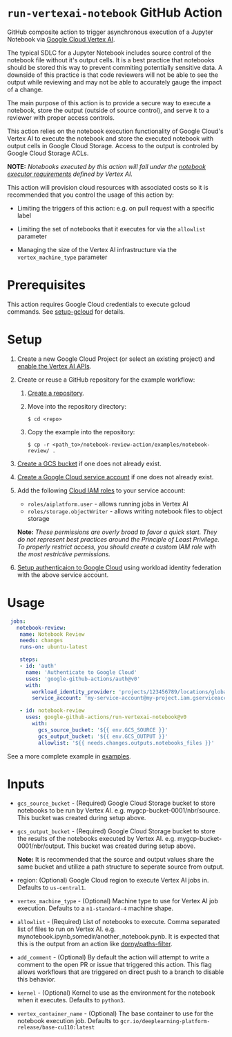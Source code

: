 # `run-vertexai-notebook` GitHub Action

GitHub composite action to trigger asynchronous execution of a Jupyter Notebook via [Google Cloud Vertex AI][vertex-ai].

The typical SDLC for a Jupyter Notebook includes source control of the notebook file without it's output cells. It is a best practice that notebooks should be stored this way to prevent commiting potentially sensitive data. A downside of this practice is that code reviewers will not be able to see the output while reviewing and may not be able to accurately gauge the impact of a change.

The main purpose of this action is to provide a secure way to execute a notebook, store the output (outside of source control), and serve it to a reviewer with proper access controls. 

This action relies on the notebook execution functionality of Google Cloud's Vertex AI to execute the notebook and store the executed notebook with output cells in Google Cloud Storage. Access to the output is controled by Google Cloud Storage ACLs.

**NOTE:** *Notebooks executed by this action will fall under the [notebook executor requirements][nbexecution] defined by Vertex AI.*

This action will provision cloud resources with associated costs so it is recommended that you control the usage of this action by:

* Limiting the triggers of this action: e.g. on pull request with a specific label

* Limiting the set of notebooks that it executes for via the `allowlist` parameter

* Managing the size of the Vertex AI infrastructure via the `vertex_machine_type` parameter 

# Prerequisites

This action requires Google Cloud credentials to execute gcloud commands. See [setup-gcloud][setup-gcloud] for details.

# Setup

1.  Create a new Google Cloud Project (or select an existing project) and
    [enable the Vertex AI APIs][vertex-api].

1.  Create or reuse a GitHub repository for the example workflow:

    1.  [Create a repository][newrepo].

    1.  Move into the repository directory:

        ```
        $ cd <repo>
        ```

    1.  Copy the example into the repository:

        ```
        $ cp -r <path_to>/notebook-review-action/examples/notebook-review/ .
        ```

1.  [Create a GCS bucket][bucket] if one does not already exist.

1.  [Create a Google Cloud service account][create-sa] if one does not already exist.

1.  Add the following [Cloud IAM roles][roles] to your service account:

    - `roles/aiplatform.user` - allows running jobs in Vertex AI
    - `roles/storage.objectWriter` - allows writing notebook files to object storage

    **Note:** *These permissions are overly broad to favor a quick start. They do not represent best practices around the Principle of Least Privilege. To properly restrict access, you should create a custom IAM role with the most
    restrictive permissions.*

1.  [Setup authenticaion to Google Cloud][auth] using workload identity federation with the above service account.

# Usage

```yaml
 jobs:
   notebook-review:
    name: Notebook Review
    needs: changes
    runs-on: ubuntu-latest

    steps:
    - id: 'auth'
      name: 'Authenticate to Google Cloud'
      uses: 'google-github-actions/auth@v0'
      with:
        workload_identity_provider: 'projects/123456789/locations/global/workloadIdentityPools/my-pool/providers/my-provider'
        service_account: 'my-service-account@my-project.iam.gserviceaccount.com'

    - id: notebook-review
      uses: google-github-actions/run-vertexai-notebook@v0
        with:
          gcs_source_bucket: '${{ env.GCS_SOURCE }}'
          gcs_output_bucket: '${{ env.GCS_OUTPUT }}'
          allowlist: '${{ needs.changes.outputs.notebooks_files }}'
```

See a more complete example in [examples](examples/.github/workflows/notebook-review.yml).

# Inputs

-   `gcs_source_bucket` - (Required) Google Cloud Storage bucket to store
    notebooks to be run by Vertex AI. e.g. mygcp-bucket-0001/nbr/source. This
    bucket was created during setup above.

-   `gcs_output_bucket` - (Required) Google Cloud Storage bucket to store the
    results of the notebooks executed by Vertex AI. e.g.
    mygcp-bucket-0001/nbr/output. This bucket was created during setup above.

    **Note:** It is recommended that the source and output values share the
    same bucket and utilize a path structure to seperate source from output.

-   region: (Optional) Google Cloud region to execute Vertex AI jobs in.
    Defaults to `us-central1`.

-   `vertex_machine_type` - (Optional) Machine type to use for Vertex AI job
    execution. Defaults to a `n1-standard-4` machine shape.

-   `allowlist` - (Required) List of notebooks to execute. Comma separated list
    of files to run on Vertex AI. e.g.
    mynotebook.ipynb,somedir/another_notebook.pynb. It is expected that this is
    the output from an action like [dorny/paths-filter][path-filter].

-   `add_comment` - (Optional) By default the action will attempt to write a
    comment to the open PR or issue that triggered this action. This flag allows 
    workflows that are triggered on direct push to a branch to disable this behavior.

-   `kernel` - (Optional) Kernel to use as the environment for the notebook
    when it executes. Defaults to `python3`.

-   `vertex_container_name` - (Optional) The base container to use for the notebook 
    execution job. Defaults to `gcr.io/deeplearning-platform-release/base-cu110:latest`

[bucket]: https://cloud.google.com/storage/docs/creating-buckets
[auth]: https://github.com/google-github-actions/auth
[sdk]: https://cloud.google.com/sdk
[roles]: https://cloud.google.com/iam/docs/granting-roles-to-service-accounts#granting_access_to_a_service_account_for_a_resource
[vertex-api]: https://console.cloud.google.com/flows/enableapi?apiid=aiplatform.googleapis.com
[vertex-ai]: https://cloud.google.com/vertex-ai
[newrepo]: https://help.github.com/en/github/creating-cloning-and-archiving-repositories/creating-a-new-repository
[nbexecution]: https://cloud.google.com/vertex-ai/docs/workbench/managed/executor#requirements
[path-filter]: https://github.com/dorny/paths-filter
[create-sa]: https://cloud.google.com/iam/docs/creating-managing-service-accounts
[setup-gcloud]: https://github.com/google-github-actions/setup-gcloud

